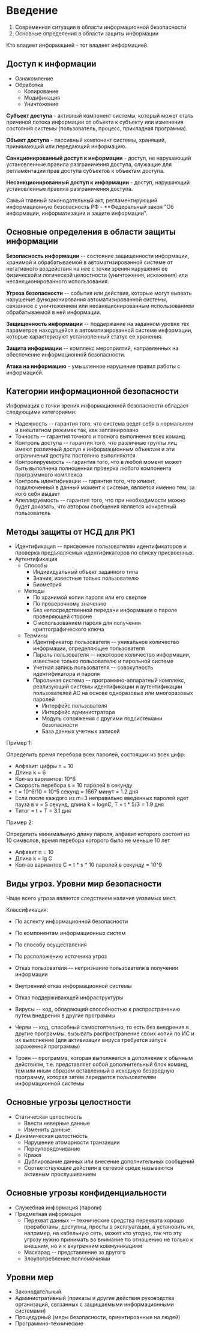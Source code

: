 
# Введение

1. Современная ситуация в области информационной безопасности
2. Основные определения в области защиты информации

Кто владеет информацией - тот владеет информацией.

## Доступ к информации

- Ознакомление
- Обработка
    + Копирование
    + Модификация
    + Уничтожение

**Субъект доступа** - активный компонент системы, который может стать причиной потока информации от объекта к субъекту или изменения состояния системы (пользователь, процесс, прикладная программа).

**Объект доступа** - пассивный компонент системы, хранящий, принимающий или передающий информацию.

**Санкционированный доступ к информации** - доступ, не нарушающий установленные правила разграничения доступа, служащие для регламентации прав доступа субъектов к объектам доступа.

**Несанкционированный доступ к информации** - доступ, нарушающий установленные правила разграничения доступа.

Самый главный законодательный акт, регламентирующий информационную безопасность РФ - **Федеральный закон "Об информации, информатизации и защите информации".



## Основные определения в области защиты информации

**Безопасность информации** -- состояние защищенности информации, хранимой и обрабатываемой в автоматизированной системе от негативного воздействия на нее с точки зрения нарушения ее физической и логической целостности (уничтожения, искажения) или несанкционированного использования.


**Угроза безопасности** -- события или действия, которые могут вызвать нарушение функционирования автоматизированной системы, связанное с уничтожением или несанкционированным использованием обрабатываемой в ней информации.

**Защищенность информации** -- поддержание на заданном уровне тех параметров находящейся в автоматизированной системе информации, которые характеризуют установленный статус ее хранения.


**Защита информации** -- комплекс мероприятий, направленных на обеспечение информационной безопасности.

**Атака на информацию** - умышленное нарушение правил работы с информацией.


## Категории информационной безопасности

Информация с точки зрения информационной безопасности обладает следующими категориями:

- Надежность -- гарантия того, что система ведет себя в нормальном и внештатном режимах так, как запланировано
- Точность -- гарантия точного и полного выполнения всех команд
- Контроль доступа -- гарантия того, что различные группы лиц имеют различный доступ к информационным объектам и эти ограничения доступа постоянно выполняются
- Контролируемость -- гарантия того, что в любой момент может быть выполнена полноценная проверка любого компонента программного комплекса
- Контроль идентификации -- гарантия того, что клиент, подключенный в данный момент к системе, является именно тем, за кого себя выдает
- Апеллируемость -- гарантия того, что при необходимости можно будет доказать, что автором сообщения является конкретный пользователь



## Методы защиты от НСД для РК1

- Идентификация -- присвоение пользователям идентификаторов и проверка предъявляемых идентификаторов по списку присвоенных.
- Аутентификация
  - Способы
    - Индивидуальный объект заданного типа
    - Знания, известные только пользователю
    - Биометрия
  - Методы
    - По хранимой копии пароля или его свертке
    - По проверочному значению
    - Без непосредственной передачи информации о пароле проверяющей стороне
    - С использованием пароля для получения криптографического ключа
  - Термины
    - Идентификатор пользователя -- уникальное количество информации, определяющее пользователя
    - Пароль пользователя -- некоторое количество информации, известное только пользователю и парольной системе
    - Учетная запись пользователя -- совокупность идентификатора и пароля
    - Парольная система -- программно-аппаратный комплекс, реализующий системы идентификации и аутентификации пользователей АС на основе одноразовых или многоразовых паролей
      - Интерфейс пользователя
      - Интерфейс администратора
      - Модуль сопряжения с другими подсистемами безопасности
      - База данных учетных записей

Пример 1:

Определить время перебора всех паролей, состоящих из всех цифр:

- Алфавит: цифры n = 10
- Длина k = 6
- Кол-во вариантов: 10^6
- Скорость перебора s = 10 паролей в секунду
- t = 10^6/10 = 10^5 секунд = 1667 минут = 1.2 дня
- Если после каждого из m=3 неправильно введенных паролей идет пауза в v = 5 секунд, длина k = lognC, T = t * 5/3 = 1.9 дня
- Tитог = t + T = 3.1 дня


Пример 2:

Определить минимальную длину пароля, алфавит которого состоит из 10 символов, время перебора которого было не меньше 10 лет

- Алфавит n = 10
- Длина k = lg C
- Кол-во вариантов C = t * s * 10 паролей в секунду = 10^9


## Виды угроз. Уровни мир безопасности

Чаще всего угроза является следствием наличия уязвимых мест.

Классификация:

- По аспекту информационной безопасности
- По компонентам информационных систем
- По способу осуществления
- По расположению источника угроз

- Отказ пользователя -- непризнание пользователя в получении информации
- Внутренний отказ информационной системы
- Отказ поддерживающей инфраструктуры


- Вирусы -- код, обладающий способностью к распространению путем внедрения в другие программы
- Черви -- код, способный самостоятельно, то есть без внедрения в другие программы, вызывать распространение своих копий по ИС и их выполнение (для активизации вируса требуется запуск зараженной программы)
- Троян -- программа, которая выполняется в дополнение к обычным действиям, т.е. представляет собой дополнительный блок команд, тем или иным образом вставленный в исходную безвредную программу, которая затем передается пользователям информационной системы


## Основные угрозы целостности

- Статическая целостность
  - Ввести неверные данные
  - Изменить данные
- Динамическая целостность
  - Нарушение атомарности транзакции
  - Переупорядочивание
  - Кража
  - Дублирование данных или внесение дополнительных сообщений
  - Соответствующие действия в сетевой среде называются активным прослушиванием


## Основные угрозы конфиденциальности

- Служебная информация (пароли)
- Предметная информация
  - Перехват данных -- технические средства перехвата хорошо проработаны, доступны, просты в эксплуатации, а установить их, например, на кабельную сеть, может кто угодно, так что эту угрозу нужно принимать во внимание по отношению не только к внешним, но и к внутренним коммуникациям
  - Маскарад -- представление за другого
  - Злоупотребление полномочиями

## Уровни мер

- Законодательный
- Административный (приказы и другие действия руководства организаций, связанных с защищаемыми информационными системами)
- Процедурный (меры безопасности, ориентироанные на людей)
- Программно-технические
